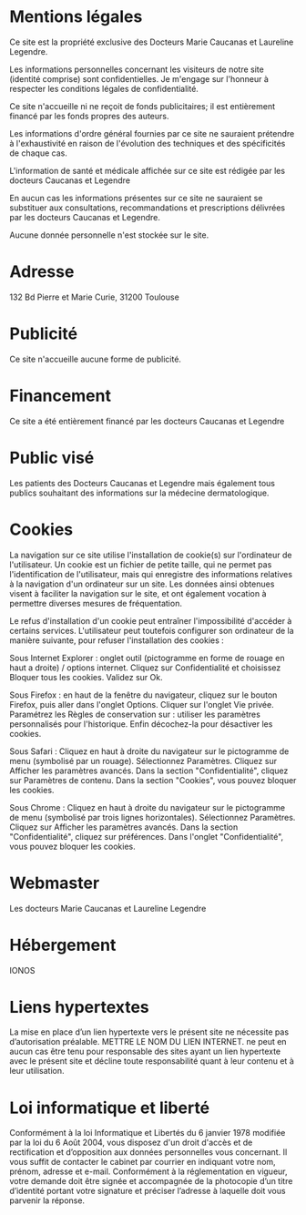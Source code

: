 # Mentions légales
Ce site est la propriété exclusive des Docteurs Marie Caucanas et Laureline Legendre.

Les informations personnelles concernant les visiteurs de notre site (identité comprise) sont confidentielles. Je m'engage sur l'honneur à respecter les conditions légales de confidentialité.

Ce site n'accueille ni ne reçoit de fonds publicitaires; il est entièrement financé par les fonds propres des auteurs.

Les informations d'ordre général fournies par ce site ne sauraient prétendre à l'exhaustivité en raison de l'évolution des techniques et des spécificités de chaque cas.

L'information de santé et médicale affichée sur ce site est rédigée par les docteurs Caucanas et Legendre

En aucun cas les informations présentes sur ce site ne sauraient se substituer aux consultations, recommandations et prescriptions délivrées par les docteurs Caucanas et Legendre.

Aucune donnée personnelle n'est stockée sur le site.

# Adresse
132 Bd Pierre et Marie Curie, 31200 Toulouse

# Publicité 
Ce site  n'accueille aucune forme de publicité.

# Financement 
Ce site a été entièrement financé par les docteurs Caucanas et Legendre

# Public visé 
Les patients des Docteurs Caucanas et Legendre mais également tous publics souhaitant des informations sur la médecine dermatologique.

# Cookies
La navigation sur ce site utilise l'installation de cookie(s) sur l'ordinateur de l'utilisateur. Un cookie est un fichier de petite taille, qui ne permet pas l'identification de l'utilisateur, mais qui enregistre des informations relatives à la navigation d'un ordinateur sur un site. Les données ainsi obtenues visent à faciliter la navigation sur le site, et ont également vocation à permettre diverses mesures de fréquentation.

Le refus d'installation d'un cookie peut entraîner l'impossibilité d'accéder à certains services. L'utilisateur peut toutefois configurer son ordinateur de la manière suivante, pour refuser l'installation des cookies :

Sous Internet Explorer : onglet outil (pictogramme en forme de rouage en haut a droite) / options internet. Cliquez sur Confidentialité et choisissez Bloquer tous les cookies. Validez sur Ok.

Sous Firefox : en haut de la fenêtre du navigateur, cliquez sur le bouton Firefox, puis aller dans l'onglet Options. Cliquer sur l'onglet Vie privée. Paramétrez les Règles de conservation sur : utiliser les paramètres personnalisés pour l'historique. Enfin décochez-la pour désactiver les cookies.

Sous Safari : Cliquez en haut à droite du navigateur sur le pictogramme de menu (symbolisé par un rouage). Sélectionnez Paramètres. Cliquez sur Afficher les paramètres avancés. Dans la section "Confidentialité", cliquez sur Paramètres de contenu. Dans la section "Cookies", vous pouvez bloquer les cookies.

Sous Chrome : Cliquez en haut à droite du navigateur sur le pictogramme de menu (symbolisé par trois lignes horizontales). Sélectionnez Paramètres. Cliquez sur Afficher les paramètres avancés. Dans la section "Confidentialité", cliquez sur préférences. Dans l'onglet "Confidentialité", vous pouvez bloquer les cookies.

# Webmaster 
Les docteurs Marie Caucanas et Laureline Legendre

# Hébergement 
IONOS

# Liens hypertextes 
La mise en place d’un lien hypertexte vers le présent site ne nécessite pas d’autorisation préalable.
METTRE LE NOM DU LIEN INTERNET. ne peut en aucun cas être tenu pour responsable des sites ayant un lien hypertexte avec le présent site et décline toute responsabilité quant à leur contenu et à leur utilisation.

# Loi informatique et liberté 
Conformément à la loi Informatique et Libertés du 6 janvier 1978 modifiée par la loi du 6 Août 2004, vous disposez d'un droit d'accès et de rectification et d’opposition aux données personnelles vous concernant.
Il vous suffit de contacter le cabinet par courrier en indiquant votre nom, prénom, adresse et e-mail. Conformément à la réglementation en vigueur, votre demande doit être signée et accompagnée de la photocopie d’un titre d’identité portant votre signature et préciser l’adresse à laquelle doit vous parvenir la réponse.


